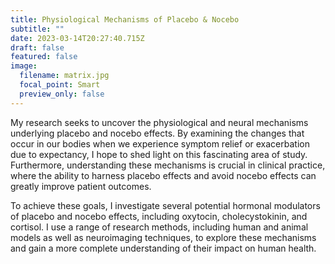 ```yaml
---
title: Physiological Mechanisms of Placebo & Nocebo
subtitle: ""
date: 2023-03-14T20:27:40.715Z
draft: false
featured: false
image:
  filename: matrix.jpg
  focal_point: Smart
  preview_only: false
---
```



My research seeks to uncover the physiological and neural mechanisms underlying placebo and nocebo effects. By examining the changes that occur in our bodies when we experience symptom relief or exacerbation due to expectancy, I hope to shed light on this fascinating area of study. Furthermore, understanding these mechanisms is crucial in clinical practice, where the ability to harness placebo effects and avoid nocebo effects can greatly improve patient outcomes.

To achieve these goals, I investigate several potential hormonal modulators of placebo and nocebo effects, including oxytocin, cholecystokinin, and cortisol. I use a range of research methods, including human and animal models as well as neuroimaging techniques, to explore these mechanisms and gain a more complete understanding of their impact on human health.